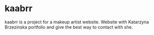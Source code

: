 # kaabrr
kaabrr is a project for a makeup artist website.
Website with Katarzyna Brzezinska portfolio and give the best way to contact with she.
